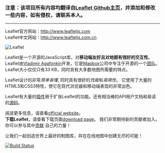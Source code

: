 ### 注意：该项目所有内容均翻译自[Leaflet Github主页](https://github.com/Leaflet/Leaflet.git)，并添加和修改一些内容，如有侵权，请联系本人。
------

Leaflet官方网站：http://www.leafletjs.com
<br/>
Leaflet中文网站：http://www.leafletjs.com.cn

<img src="http://leafletjs.com/docs/images/logo.png" alt="Leaflet" />

Leaflet是一个开源的JavaScript库，对**移动端友好且对地图有很好的交互性**。 
Leaflet由<a href="http://agafonkin.com">Vladimir Agafonkin</a>开发，它是<a href="http://mapbox.com">Mapbox</a>公司中专注于开源的一个<a href="https://github.com/Leaflet/Leaflet/graphs/contributors">团队</a>。
Leaflet大小仅仅只有33 KB，同时具有大多数地图所需要的特点。

Leaflet设计的非常<em>简单易懂</em>, 同时具有很好的<em>性能</em>和<em>易用性</em>。
它使用了大量的HTML5和CSS3特性，使它在现代浏览器和移动端表现的非常出色。

Leaflet有大量的<a href="plugins.html">插件</a>用于扩张Leaflet的功能。还有相当棒的API用户文档和易读的<a title="Leaflet source code repository on GitHub" href="https://github.com/Leaflet/Leaflet">源码</a>。

阅读更多信息，请查看[official website](http://leafletjs.com)。<br>
**下载Leaflet**，请查看下载页面[download page](http://leafletjs.com/download.html)。
我们非常期待新的贡献者加入。
你可以参与其中<a title="A guide to contributing to Leaflet" href="https://github.com/Leaflet/Leaflet/blob/master/CONTRIBUTING.md">贡献</a> 自己的力量！

让我们一起创造世界上最好的制图库，并在在线地图中创建无尽的可能！

[![Build Status](https://travis-ci.org/Leaflet/Leaflet.png?branch=master)](https://travis-ci.org/Leaflet/Leaflet)

